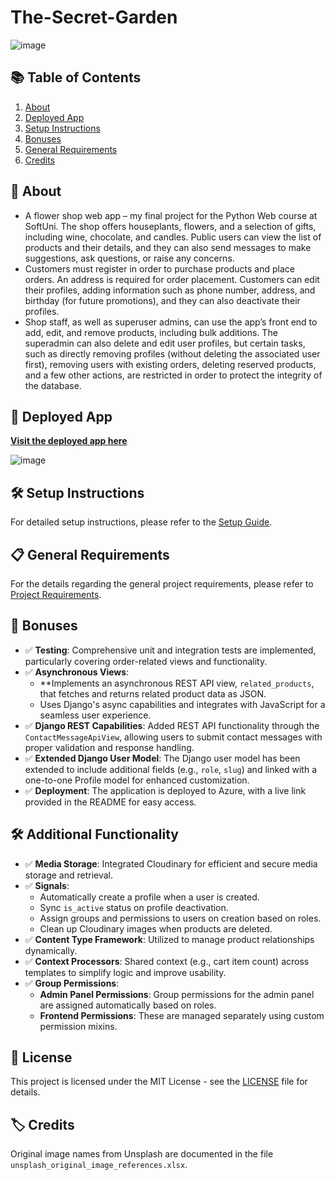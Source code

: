 # The-Secret-Garden
![image](https://github.com/user-attachments/assets/04b5b2e4-6103-4581-b8dc-d73644ec1a38)

## 📚 Table of Contents
1. [About](#about)
2. [Deployed App](#rocket-deployed-app)
3. [Setup Instructions](#️-setup-instructions)
4. [Bonuses](#🌟-bonuses)
5. [General Requirements](#📋-general-requirements)
6. [Credits](#️-credits)

## 🚀 About
- A flower shop web app – my final project for the Python Web course at SoftUni. The shop offers houseplants, flowers, and a selection of gifts, including wine, chocolate, and candles. Public users can view the list of products and their details, and they can also send messages to make suggestions, ask questions, or raise any concerns.
- Customers must register in order to purchase products and place orders. An address is required for order placement. Customers can edit their profiles, adding information such as phone number, address, and birthday (for future promotions), and they can also deactivate their profiles.
- Shop staff, as well as superuser admins, can use the app’s front end to add, edit, and remove products, including bulk additions. The superadmin can also delete and edit user profiles, but certain tasks, such as directly removing profiles (without deleting the associated user first), removing users with existing orders, deleting reserved products, and a few other actions, are restricted in order to protect the integrity of the database.   

## 🚀 Deployed App
**[Visit the deployed app here](https://thesecretgarden-bnf4g7hkcrdwajea.italynorth-01.azurewebsites.net/)**

![image](https://github.com/user-attachments/assets/a8162777-7443-4037-afac-4254fea25aa0)

## 🛠️ Setup Instructions
For detailed setup instructions, please refer to the [Setup Guide](SETUP.md).

## 📋 General Requirements
For the details regarding the general project requirements, please refer to [Project Requirements](REQUIREMENTS.md).

## 🌟 Bonuses
- ✅ **Testing**: Comprehensive unit and integration tests are implemented, particularly covering order-related views and functionality.
- ✅ **Asynchronous Views**:
  - **Implements an asynchronous REST API view, `related_products`, that fetches and returns related product data as JSON.
  - Uses Django's async capabilities and integrates with JavaScript for a seamless user experience.
- ✅ **Django REST Capabilities**: Added REST API functionality through the `ContactMessageApiView`, allowing users to submit contact messages with proper validation and response handling.
- ✅ **Extended Django User Model**: The Django user model has been extended to include additional fields (e.g., `role`, `slug`) and linked with a one-to-one Profile model for enhanced customization.
- ✅ **Deployment**: The application is deployed to Azure, with a live link provided in the README for easy access.

## 🛠️ Additional Functionality
- ✅ **Media Storage**: Integrated Cloudinary for efficient and secure media storage and retrieval.
- ✅ **Signals**:
  - Automatically create a profile when a user is created.
  - Sync `is_active` status on profile deactivation.
  - Assign groups and permissions to users on creation based on roles.
  - Clean up Cloudinary images when products are deleted.
- ✅ **Content Type Framework**: Utilized to manage product relationships dynamically.
- ✅ **Context Processors**: Shared context (e.g., cart item count) across templates to simplify logic and improve usability.
- ✅ **Group Permissions**:
  - **Admin Panel Permissions**: Group permissions for the admin panel are assigned automatically based on roles.
  - **Frontend Permissions**: These are managed separately using custom permission mixins.

## 📝 License
This project is licensed under the MIT License - see the [LICENSE](LICENSE) file for details.

## 🏷️ Credits
Original image names from Unsplash are documented in the file `unsplash_original_image_references.xlsx`.
